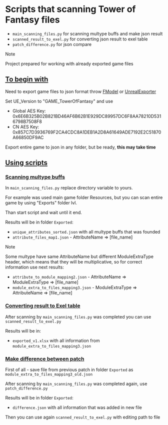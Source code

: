 # Scripts that scanning Tower of Fantasy files
- `main_scanning_files.py` for scanning multype buffs and make json result
- `scanned_result_to_exel.py` for converting json result to exel table
- `patch_difference.py` for json compare
> [!NOTE]
> Project prepared for working with already exported game files

## [To begin with](#start-export)
Need to export game files to json format
throw [FModel](https://fmodel.app/)
or [UnrealExporter](https://github.com/whotookzakum/UnrealExporter)

Set UE_Version to "GAME_TowerOfFantasy"
and use

- Global AES Key: 0x6E6B325B02B821BD46AF6B62B1E929DC89957DC6F8AA78210D5316798B7508F8
- CN AES Key: 0x857C7D3936769F2CA4CDC8A1DEB1A2D8A61649ADE7192E2C51870A66850DF9AC

Export entire game to json in any folder, but be ready, **this may take time**
## [Using scripts](#script-use)
### [Scanning multype buffs](#script-scan)
In `main_scanning_files.py` replace directory variable to yours.

For example was used main game folder Resources, but you can scan entire game by using "Exports" folder lvl.

Than start script and wait until it end.

Results will be in folder `Exported`:
- `unique_attributes_sorted.json` with all multype buffs that was founded
- `attribute_files_map1.json`    -    AttributeName => [file_name] 
> [!NOTE]
> Some multype have same AttributeName but different ModuleExtraType header, which means that they will be multiplicative,
> so for correct information use next results:
- `attribute_to_module_mapping2.json`    -    AttributeName => ModuleExtraType => [file_name]
- `module_extra_to_files_mapping3.json`    -    ModuleExtraType => AttributeName => [file_name]
### [Converting result to Exel table](#script-exel)
After scanning by `main_scanning_files.py` was completed you can use `scanned_result_to_exel.py`

Results will be in:
- `exported_v1.xlsx` with all information from `module_extra_to_files_mapping3.json`
### [Make difference between patch](#script-difference)
First of all - save file from previous patch in folder `Exported` as `module_extra_to_files_mapping3_old.json`

After scanning by `main_scanning_files.py` was completed again, use `patch_difference.py`

Results will be in folder `Exported`:
- `difference.json` with all information that was added in new file

Then you can use again `scanned_result_to_exel.py` with editing path to file